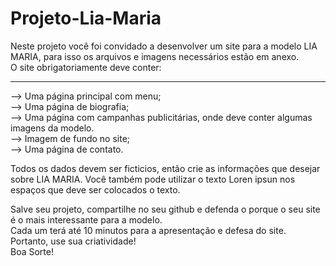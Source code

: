 # Projeto-Lia-Maria

Neste projeto você foi convidado a desenvolver um site para a modelo LIA MARIA,
para isso os arquivos e imagens necessários estão em anexo. <br>
O site obrigatoriamente deve conter:<br>
<hr>
--> Uma página principal com menu;<br>
--> Uma página de biografia;<br>
--> Uma página com campanhas publicitárias, onde deve conter algumas imagens da modelo. <br>
--> Imagem de fundo no site;<br>
--> Uma página de contato.<br>

Todos os dados devem ser ficticios, então crie as informações que desejar sobre LIA MARIA.
Você também pode utilizar o texto Loren ipsun nos espaços que deve ser colocados o texto. 


Salve seu projeto, compartilhe no seu github e defenda o porque o seu site é o mais interessante para a modelo.<br>
Cada um terá até 10 minutos para a apresentação e defesa do site. <br>
Portanto, use sua criatividade!<br>
Boa Sorte!
